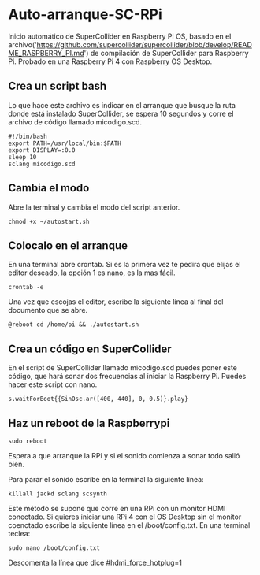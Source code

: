 # Auto-arranque-SC-RPi
Inicio automático de SuperCollider en Raspberry Pi OS, basado en el archivo('https://github.com/supercollider/supercollider/blob/develop/README_RASPBERRY_PI.md') de compilación de SuperCollider para Raspberry Pi. Probado en una Raspberry Pi 4 con Raspberry OS Desktop.

## Crea un script bash
Lo que hace este archivo es indicar en el arranque que busque la ruta donde está instalado SuperCollider, se espera 10 segundos y corre el archivo de código llamado micodigo.scd. 
```
#!/bin/bash
export PATH=/usr/local/bin:$PATH
export DISPLAY=:0.0
sleep 10
sclang micodigo.scd
```
## Cambia el modo
Abre la terminal y cambia el modo del script anterior.
```
chmod +x ~/autostart.sh
```
## Colocalo en el arranque
En una terminal abre crontab. Si es la primera vez te pedira que elijas el editor deseado, la opción 1 es nano, es la mas fácil.
```
crontab -e
```
Una vez que escojas el editor, escribe la siguiente línea al final del documento que se abre.
```
@reboot cd /home/pi && ./autostart.sh
```
## Crea un código en SuperCollider
En el script de SuperCollider llamado micodigo.scd puedes poner este código, que hará sonar dos frecuencias al iniciar la Raspberry Pi. Puedes hacer este script con nano.
```
s.waitForBoot{{SinOsc.ar([400, 440], 0, 0.5)}.play}
```
## Haz un reboot de la Raspberrypi
```
sudo reboot
```
Espera a que arranque la RPi y si el sonido comienza a sonar todo salió bien.

Para parar el sonido escribe en la terminal la siguiente línea:
```
killall jackd sclang scsynth
```
Este método se supone que corre en una RPi con un monitor HDMI conectado. Si quieres iniciar una RPi 4 con el OS Desktop sin el monitor coenctado escribe la siguiente línea en el /boot/config.txt. En una terminal teclea:
```
sudo nano /boot/config.txt
```
Descomenta la línea que dice #hdmi_force_hotplug=1

